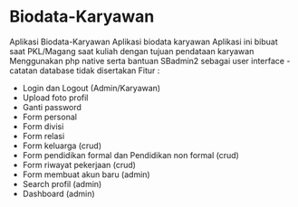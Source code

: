 # Biodata-Karyawan
Aplikasi Biodata-Karyawan
Aplikasi biodata karyawan Aplikasi ini bibuat saat PKL/Magang saat kuliah dengan tujuan pendataan karyawan Menggunakan php native serta bantuan SBadmin2 sebagai user interface -catatan database tidak disertakan Fitur :

 - Login dan Logout (Admin/Karyawan)
 - Upload foto profil
 - Ganti password
 - Form personal
 - Form divisi
 - Form relasi
 - Form keluarga (crud)
 - Form pendidikan formal dan Pendidikan non formal (crud)
 - Form riwayat pekerjaan (crud)
 - Form membuat akun baru (admin)
 - Search profil (admin)
 - Dashboard (admin)

